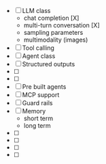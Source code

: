 

- [ ] LLM class
    - chat completion [X]
    - multi-turn conversation [X]
    - sampling parameters
    - multimodality (images)
- [ ] Tool calling
- [ ] Agent class
- [ ] Structured outputs
- [ ]
- [ ]
- [ ] Pre built agents
- [ ] MCP support
- [ ] Guard rails
- [ ] Memory
    - short term
    - long term
- [ ]
- [ ]
- [ ]
- [ ]